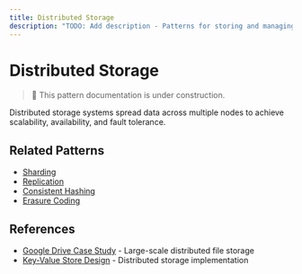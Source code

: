 ```yaml
---
title: Distributed Storage
description: "TODO: Add description - Patterns for storing and managing data across multiple nodes"
---
```


# Distributed Storage

> 🚧 This pattern documentation is under construction.

Distributed storage systems spread data across multiple nodes to achieve scalability, availability, and fault tolerance.

## Related Patterns
- [Sharding](sharding.md)
- [Replication](leader-follower.md)
- [Consistent Hashing](sharding.md#consistent-hashing)
- [Erasure Coding](../quantitative/storage-theory.md)

## References
- [Google Drive Case Study](../case-studies/google-drive.md) - Large-scale distributed file storage
- [Key-Value Store Design](../case-studies/key-value-store.md) - Distributed storage implementation